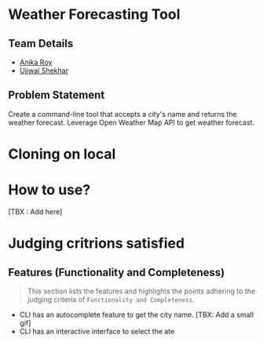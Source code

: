 # Weather Forecasting Tool
## Team Details
- [Anika Roy](https://www.linkedin.com/in/anika-roy-210379223/)
- [Ujjwal Shekhar](https://www.linkedin.com/in/ujjwal-shekhar-iiith/)

## Problem Statement
Create a command-line tool that accepts a city's name and returns the weather forecast. Leverage Open Weather Map API to get weather forecast.

# Cloning on local

# How to use?
[TBX : Add here]

# Judging critrions satisfied
## Features (Functionality and Completeness)
> This section lists the features and highlights the points adhering to the judging criteria of `Functionality and Completeness`.

- CLI has an autocomplete feature to get the city name.
[TBX: Add a small gif]
- CLI has an interactive interface to select the ate 
